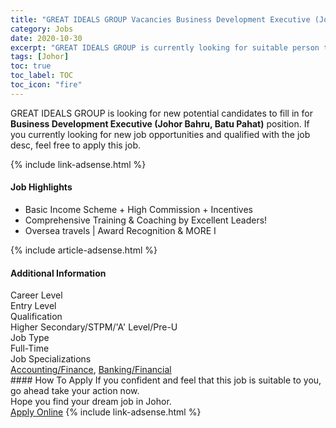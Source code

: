 ```yaml
---
title: "GREAT IDEALS GROUP Vacancies Business Development Executive (Johor Bahru, Batu Pahat)" 
category: Jobs 
date: 2020-10-30 
excerpt: "GREAT IDEALS GROUP is currently looking for suitable person to fill in the Business Development Executive (Johor Bahru, Batu Pahat) which positioned at Johor" 
tags: [Johor] 
toc: true 
toc_label: TOC 
toc_icon: "fire" 
--- 
```


<p>GREAT IDEALS GROUP is looking for new potential candidates to fill in for <b>Business Development Executive (Johor Bahru, Batu Pahat)</b> position. If you currently looking for new job opportunities and qualified with the job desc, feel free to apply this job.
</p>{% include link-adsense.html %} 
<div><div><h4>Job Highlights</h4></div><div><ul><li><div><div><div><div></div></div></div><div><span>Basic Income Scheme + High Commission +  Incentives</span></div></div></li><li><div><div><div><div></div></div></div><div><span>Comprehensive Training &amp; Coaching by Excellent Leaders!</span></div></div></li><li><div><div><div><div></div></div></div><div><span>Oversea travels | Award Recognition &amp; MORE I</span></div></div></li></ul></div></div> 
{% include article-adsense.html %} 
<div><div><h4>Additional Information</h4></div><div><div><div><div><div><div><div><span>Career Level</span></div><div><span>Entry Level</span></div></div></div></div><div><div><div><div><span>Qualification</span></div><div><span>Higher Secondary/STPM/'A' Level/Pre-U</span></div></div></div></div><div><div><div><div><span>Job Type</span></div><div><span>Full-Time</span></div></div></div></div><div><div><div><div><span>Job Specializations</span></div><div><span><a href="/en/job-search/accounting-finance-jobs/">Accounting/Finance</a>, <a href="/en/job-search/banking-financial-services-finance-jobs/">Banking/Financial</a></span></div></div></div></div></div></div></div></div> 
#### How To Apply 
If you confident and feel that this job is suitable to you, go ahead take your action now. <br/> 
Hope you find your dream job in Johor. <br/> 
<a href="https://www.jobstreet.com.my/en/job/business-development-executive-johor-bahru-batu-pahat-4404835?jobId=jobstreet-my-job-4404835&sectionRank=11&token=0~5f90a4e1-209e-4eaf-9a4d-a3159fa76b6b&fr=SRP%20View%20In%20New%20Ta" class="btn btn--info" target="_blank" rel="nofollow noopenner">Apply Online</a> 
{% include link-adsense.html %} 